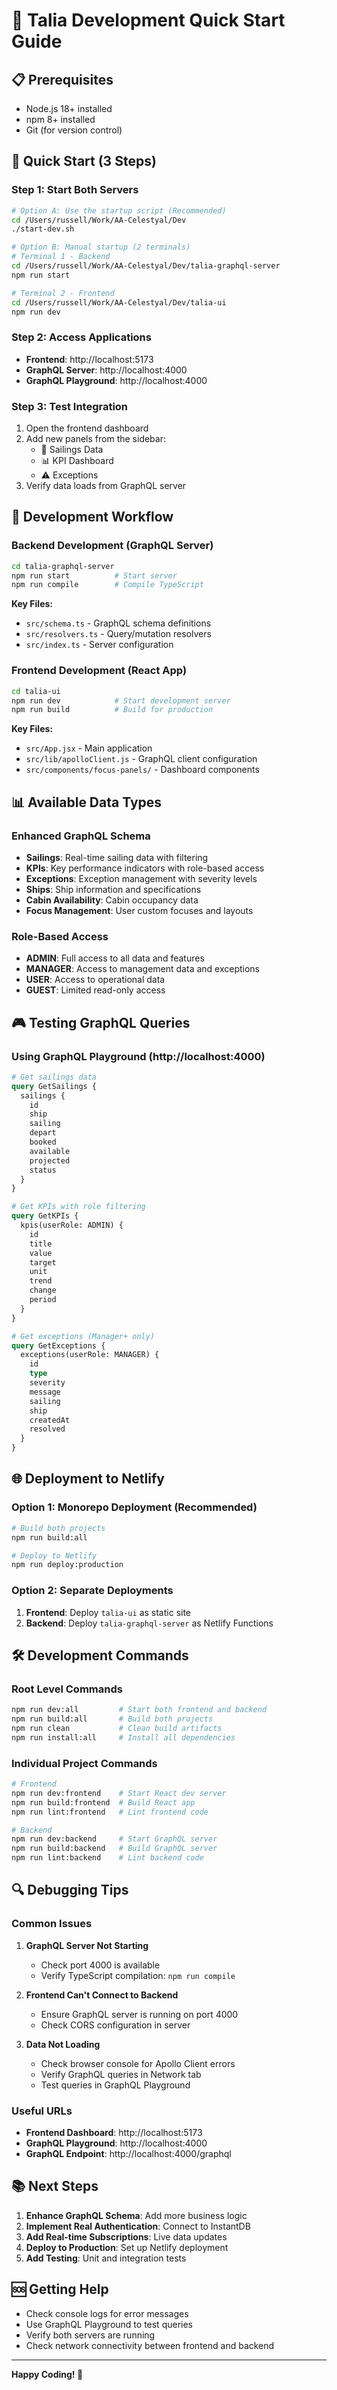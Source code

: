# 🚀 Talia Development Quick Start Guide

## 📋 Prerequisites
- Node.js 18+ installed
- npm 8+ installed
- Git (for version control)

## 🎯 Quick Start (3 Steps)

### Step 1: Start Both Servers
```bash
# Option A: Use the startup script (Recommended)
cd /Users/russell/Work/AA-Celestyal/Dev
./start-dev.sh

# Option B: Manual startup (2 terminals)
# Terminal 1 - Backend
cd /Users/russell/Work/AA-Celestyal/Dev/talia-graphql-server
npm run start

# Terminal 2 - Frontend  
cd /Users/russell/Work/AA-Celestyal/Dev/talia-ui
npm run dev
```

### Step 2: Access Applications
- **Frontend**: http://localhost:5173
- **GraphQL Server**: http://localhost:4000
- **GraphQL Playground**: http://localhost:4000

### Step 3: Test Integration
1. Open the frontend dashboard
2. Add new panels from the sidebar:
   - 🚢 Sailings Data
   - 📊 KPI Dashboard  
   - ⚠️ Exceptions
3. Verify data loads from GraphQL server

## 🔧 Development Workflow

### Backend Development (GraphQL Server)
```bash
cd talia-graphql-server
npm run start          # Start server
npm run compile        # Compile TypeScript
```

**Key Files:**
- `src/schema.ts` - GraphQL schema definitions
- `src/resolvers.ts` - Query/mutation resolvers
- `src/index.ts` - Server configuration

### Frontend Development (React App)
```bash
cd talia-ui
npm run dev            # Start development server
npm run build          # Build for production
```

**Key Files:**
- `src/App.jsx` - Main application
- `src/lib/apolloClient.js` - GraphQL client configuration
- `src/components/focus-panels/` - Dashboard components

## 📊 Available Data Types

### Enhanced GraphQL Schema
- **Sailings**: Real-time sailing data with filtering
- **KPIs**: Key performance indicators with role-based access
- **Exceptions**: Exception management with severity levels
- **Ships**: Ship information and specifications
- **Cabin Availability**: Cabin occupancy data
- **Focus Management**: User custom focuses and layouts

### Role-Based Access
- **ADMIN**: Full access to all data and features
- **MANAGER**: Access to management data and exceptions
- **USER**: Access to operational data
- **GUEST**: Limited read-only access

## 🎮 Testing GraphQL Queries

### Using GraphQL Playground (http://localhost:4000)
```graphql
# Get sailings data
query GetSailings {
  sailings {
    id
    ship
    sailing
    depart
    booked
    available
    projected
    status
  }
}

# Get KPIs with role filtering
query GetKPIs {
  kpis(userRole: ADMIN) {
    id
    title
    value
    target
    unit
    trend
    change
    period
  }
}

# Get exceptions (Manager+ only)
query GetExceptions {
  exceptions(userRole: MANAGER) {
    id
    type
    severity
    message
    sailing
    ship
    createdAt
    resolved
  }
}
```

## 🌐 Deployment to Netlify

### Option 1: Monorepo Deployment (Recommended)
```bash
# Build both projects
npm run build:all

# Deploy to Netlify
npm run deploy:production
```

### Option 2: Separate Deployments
1. **Frontend**: Deploy `talia-ui` as static site
2. **Backend**: Deploy `talia-graphql-server` as Netlify Functions

## 🛠️ Development Commands

### Root Level Commands
```bash
npm run dev:all         # Start both frontend and backend
npm run build:all       # Build both projects
npm run clean           # Clean build artifacts
npm run install:all     # Install all dependencies
```

### Individual Project Commands
```bash
# Frontend
npm run dev:frontend    # Start React dev server
npm run build:frontend  # Build React app
npm run lint:frontend   # Lint frontend code

# Backend  
npm run dev:backend     # Start GraphQL server
npm run build:backend   # Build GraphQL server
npm run lint:backend    # Lint backend code
```

## 🔍 Debugging Tips

### Common Issues
1. **GraphQL Server Not Starting**
   - Check port 4000 is available
   - Verify TypeScript compilation: `npm run compile`

2. **Frontend Can't Connect to Backend**
   - Ensure GraphQL server is running on port 4000
   - Check CORS configuration in server

3. **Data Not Loading**
   - Check browser console for Apollo Client errors
   - Verify GraphQL queries in Network tab
   - Test queries in GraphQL Playground

### Useful URLs
- **Frontend Dashboard**: http://localhost:5173
- **GraphQL Playground**: http://localhost:4000
- **GraphQL Endpoint**: http://localhost:4000/graphql

## 📚 Next Steps

1. **Enhance GraphQL Schema**: Add more business logic
2. **Implement Real Authentication**: Connect to InstantDB
3. **Add Real-time Subscriptions**: Live data updates
4. **Deploy to Production**: Set up Netlify deployment
5. **Add Testing**: Unit and integration tests

## 🆘 Getting Help

- Check console logs for error messages
- Use GraphQL Playground to test queries
- Verify both servers are running
- Check network connectivity between frontend and backend

---

**Happy Coding! 🎉**
